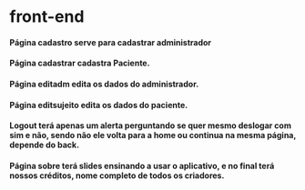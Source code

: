 # front-end

<h4>Página cadastro serve para cadastrar administrador</h4>
<h4>Página cadastrar cadastra Paciente.</h4>
<h4>Página editadm edita os dados do administrador.</h4>
<h4>Página editsujeito edita os dados do paciente.</h4>
<h4>Logout terá apenas um alerta perguntando se quer mesmo deslogar com sim e não, sendo não ele volta para a home ou continua na mesma página, depende do back.</h4>
<h4>Página sobre terá slides ensinando a usar o aplicativo, e no final terá nossos créditos, nome completo de todos os criadores.</h4>
